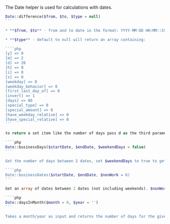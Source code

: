 The Date helper is used for calculations with dates.

````php
Date::difference($from, $to, $type = null)
```

* **$from, $to** - from and to date in the format: YYYY-MM-DD HH:MM::SS

* **$type** - default to null will return an array containing:

````php
[y] => 0
[m] => 2
[d] => 26
[h] => 0
[i] => 0
[s] => 0
[weekday] => 0
[weekday_behavior] => 0
[first_last_day_of] => 0
[invert] => 1
[days] => 86
[special_type] => 0
[special_amount] => 0
[have_weekday_relative] => 0
[have_special_relative] => 0
```

to return a set item like the number of days pass d as the third parameter.

````php
Date::businessDays($startDate, $endDate, $weekendDays = false)
```

Get the number of days between 2 dates, set $weekendDays to true to get the number of weekends.

````php
Date::businessDates($startDate, $endDate, $nonWork = 6)
```

Get an array of dates between 2 dates (not including weekends). $nonWork day of week(int) where weekend begins - 5 = fri -> sun, 6 = sat -> sun, 7 = sunday

````php
Date::daysInMonth($month = 0, $year = '')
```

Takes a month/year as input and returns the number of days for the given month/year. Takes leap years into consideration.